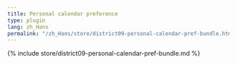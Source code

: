 ```yaml
---
title: Personal calendar preference
type: plugin
lang: zh_Hans
permalink: "/zh_Hans/store/district09-personal-calendar-pref-bundle.html"
---
```


{% include store/district09-personal-calendar-pref-bundle.md %}
